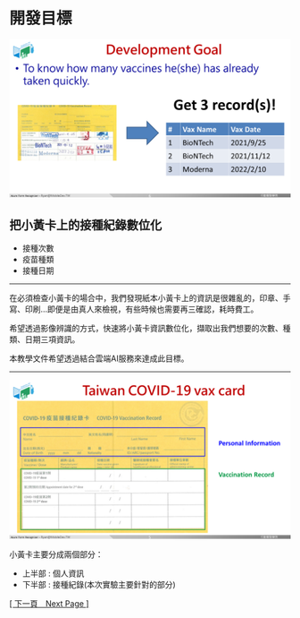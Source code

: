 # 開發目標
![Goal](images/goal.PNG)
## 把小黃卡上的接種紀錄數位化
* 接種次數
* 疫苗種類
* 接種日期
---
在必須檢查小黃卡的場合中，我們發現紙本小黃卡上的資訊是很雜亂的，印章、手寫、印刷...即便是由真人來檢視，有些時候也需要再三確認，耗時費工。

希望透過影像辨識的方式，快速將小黃卡資訊數位化，擷取出我們想要的次數、種類、日期三項資訊。 

本教學文件希望透過結合雲端AI服務來達成此目標。

---

![認識小黃卡](images/vaxcard-intro.PNG)

小黃卡主要分成兩個部分：
* 上半部 : 個人資訊
* 下半部 : 接種紀錄(本次實驗主要針對的部分)

[[ 下一頁　Next Page ]](page2.md#method-choices)
